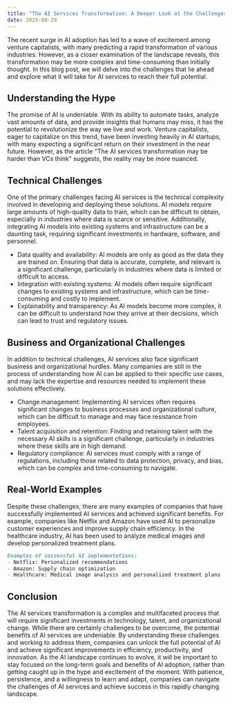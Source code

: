 ```yaml
---
title: "The AI Services Transformation: A Deeper Look at the Challenges Ahead"
date: 2025-09-29
---
```


The recent surge in AI adoption has led to a wave of excitement among venture capitalists, with many predicting a rapid transformation of various industries. However, as a closer examination of the landscape reveals, this transformation may be more complex and time-consuming than initially thought. In this blog post, we will delve into the challenges that lie ahead and explore what it will take for AI services to reach their full potential.

## Understanding the Hype
The promise of AI is undeniable. With its ability to automate tasks, analyze vast amounts of data, and provide insights that humans may miss, it has the potential to revolutionize the way we live and work. Venture capitalists, eager to capitalize on this trend, have been investing heavily in AI startups, with many expecting a significant return on their investment in the near future. However, as the article "The AI services transformation may be harder than VCs think" suggests, the reality may be more nuanced.

## Technical Challenges
One of the primary challenges facing AI services is the technical complexity involved in developing and deploying these solutions. AI models require large amounts of high-quality data to train, which can be difficult to obtain, especially in industries where data is scarce or sensitive. Additionally, integrating AI models into existing systems and infrastructure can be a daunting task, requiring significant investments in hardware, software, and personnel.

* Data quality and availability: AI models are only as good as the data they are trained on. Ensuring that data is accurate, complete, and relevant is a significant challenge, particularly in industries where data is limited or difficult to access.
* Integration with existing systems: AI models often require significant changes to existing systems and infrastructure, which can be time-consuming and costly to implement.
* Explainability and transparency: As AI models become more complex, it can be difficult to understand how they arrive at their decisions, which can lead to trust and regulatory issues.

## Business and Organizational Challenges
In addition to technical challenges, AI services also face significant business and organizational hurdles. Many companies are still in the process of understanding how AI can be applied to their specific use cases, and may lack the expertise and resources needed to implement these solutions effectively.

* Change management: Implementing AI services often requires significant changes to business processes and organizational culture, which can be difficult to manage and may face resistance from employees.
* Talent acquisition and retention: Finding and retaining talent with the necessary AI skills is a significant challenge, particularly in industries where these skills are in high demand.
* Regulatory compliance: AI services must comply with a range of regulations, including those related to data protection, privacy, and bias, which can be complex and time-consuming to navigate.

## Real-World Examples
Despite these challenges, there are many examples of companies that have successfully implemented AI services and achieved significant benefits. For example, companies like Netflix and Amazon have used AI to personalize customer experiences and improve supply chain efficiency. In the healthcare industry, AI has been used to analyze medical images and develop personalized treatment plans.

```markdown
Examples of successful AI implementations:
- Netflix: Personalized recommendations
- Amazon: Supply chain optimization
- Healthcare: Medical image analysis and personalized treatment plans
```

## Conclusion
The AI services transformation is a complex and multifaceted process that will require significant investments in technology, talent, and organizational change. While there are certainly challenges to be overcome, the potential benefits of AI services are undeniable. By understanding these challenges and working to address them, companies can unlock the full potential of AI and achieve significant improvements in efficiency, productivity, and innovation. As the AI landscape continues to evolve, it will be important to stay focused on the long-term goals and benefits of AI adoption, rather than getting caught up in the hype and excitement of the moment. With patience, persistence, and a willingness to learn and adapt, companies can navigate the challenges of AI services and achieve success in this rapidly changing landscape.
